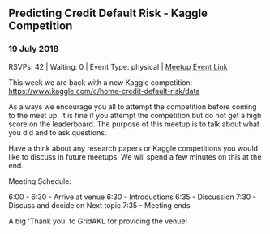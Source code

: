 ## Predicting Credit Default Risk - Kaggle Competition
### 19 July 2018
RSVPs: 42 | Waiting: 0 | Event Type: physical | [Meetup Event Link](https://www.meetup.com/Data-Science-Discussion-Auckland/events/251313884)

This week we are back with a new Kaggle competition: https://www.kaggle.com/c/home-credit-default-risk/data

As always we encourage you all to attempt the competition before coming to the meet up. It is fine if you attempt the competition but do not get a high score on the leaderboard. The purpose of this meetup is to talk about what you did and to ask questions.

Have a think about any research papers or Kaggle competitions you would like to discuss in future meetups. We will spend a few minutes on this at the end.

Meeting Schedule:

6:00 - 6:30 - Arrive at venue
6:30 - Introductions
6:35 - Discussion
7:30 - Discuss and decide on Next topic
7:35 - Meeting ends

A big 'Thank you' to GridAKL for providing the venue!
